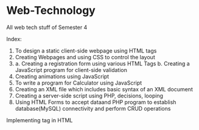 # Web-Technology
All web tech stuff of Semester 4

Index:

1.  To design a static client-side webpage using HTML tags
2.  Creating Webpages and using CSS to control the layout
3.  a.  Creating a registration form using various HTML Tags
    b.  Creating a JavaScript program for client-side validation
4.	Creating animations using JavaScript
5.	To write a program for Calculator using JavaScript
7.	Creating an XML file which includes basic syntax of an XML document
8.	Creating a server-side script using PHP, decisions, looping
9.	Using HTML Forms to accept dataand PHP program to establish database(MySQL) connectivity and perform CRUD operations

Implementing <CANVAS> tag in HTML
